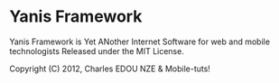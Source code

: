 Yanis Framework
===============

Yanis Framework is Yet ANother Internet Software for web and mobile technologists Released under the MIT License.

Copyright (C) 2012, Charles EDOU NZE & Mobile-tuts!
